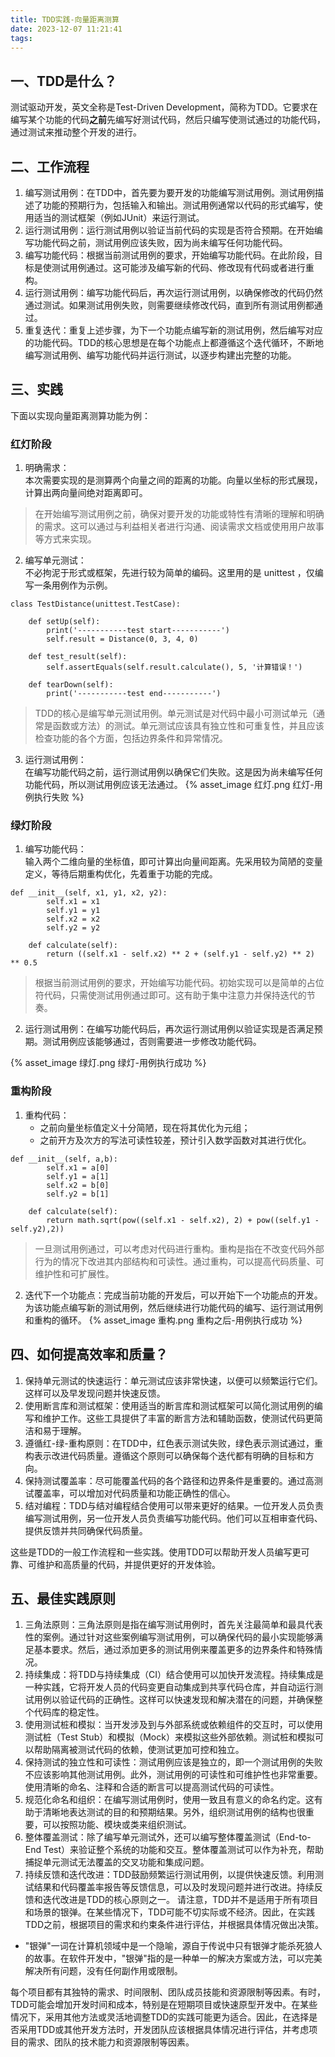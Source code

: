 ```yaml
---
title: TDD实践-向量距离测算
date: 2023-12-07 11:21:41
tags:
---
```


## 一、TDD是什么？  
测试驱动开发，英文全称是Test-Driven Development，简称为TDD。它要求在编写某个功能的代码**之前**先编写好测试代码，然后只编写使测试通过的功能代码，通过测试来推动整个开发的进行。  


## 二、工作流程  
1. 编写测试用例：在TDD中，首先要为要开发的功能编写测试用例。测试用例描述了功能的预期行为，包括输入和输出。测试用例通常以代码的形式编写，使用适当的测试框架（例如JUnit）来运行测试。
2. 运行测试用例：运行测试用例以验证当前代码的实现是否符合预期。在开始编写功能代码之前，测试用例应该失败，因为尚未编写任何功能代码。
3. 编写功能代码：根据当前测试用例的要求，开始编写功能代码。在此阶段，目标是使测试用例通过。这可能涉及编写新的代码、修改现有代码或者进行重构。
4. 运行测试用例：编写功能代码后，再次运行测试用例，以确保修改的代码仍然通过测试。如果测试用例失败，则需要继续修改代码，直到所有测试用例都通过。
5. 重复迭代：重复上述步骤，为下一个功能点编写新的测试用例，然后编写对应的功能代码。TDD的核心思想是在每个功能点上都遵循这个迭代循环，不断地编写测试用例、编写功能代码并运行测试，以逐步构建出完整的功能。


## 三、实践  
下面以实现向量距离测算功能为例：  
### 红灯阶段  

1. 明确需求：  
本次需要实现的是测算两个向量之间的距离的功能。向量以坐标的形式展现，计算出两向量间绝对距离即可。
> 在开始编写测试用例之前，确保对要开发的功能或特性有清晰的理解和明确的需求。这可以通过与利益相关者进行沟通、阅读需求文档或使用用户故事等方式来实现。  

2. 编写单元测试：  
不必拘泥于形式或框架，先进行较为简单的编码。这里用的是 unittest ，仅编写一条用例作为示例。
```
class TestDistance(unittest.TestCase):

    def setUp(self):
        print('-----------test start-----------')
        self.result = Distance(0, 3, 4, 0)

    def test_result(self):
        self.assertEquals(self.result.calculate(), 5, '计算错误！')

    def tearDown(self):
        print('-----------test end-----------')
```
> TDD的核心是编写单元测试用例。单元测试是对代码中最小可测试单元（通常是函数或方法）的测试。单元测试应该具有独立性和可重复性，并且应该检查功能的各个方面，包括边界条件和异常情况。

3. 运行测试用例：  
在编写功能代码之前，运行测试用例以确保它们失败。这是因为尚未编写任何功能代码，所以测试用例应该无法通过。
{% asset_image 红灯.png 红灯-用例执行失败 %}


### 绿灯阶段  
1. 编写功能代码：  
输入两个二维向量的坐标值，即可计算出向量间距离。先采用较为简陋的变量定义，等待后期重构优化，先着重于功能的完成。
```
def __init__(self, x1, y1, x2, y2):
        self.x1 = x1
        self.y1 = y1
        self.x2 = x2
        self.y2 = y2

    def calculate(self):
        return ((self.x1 - self.x2) ** 2 + (self.y1 - self.y2) ** 2) ** 0.5
```
>根据当前测试用例的要求，开始编写功能代码。初始实现可以是简单的占位符代码，只需使测试用例通过即可。这有助于集中注意力并保持迭代的节奏。

2. 运行测试用例：在编写功能代码后，再次运行测试用例以验证实现是否满足预期。测试用例应该能够通过，否则需要进一步修改功能代码。

{% asset_image 绿灯.png 绿灯-用例执行成功 %}

### 重构阶段  
1. 重构代码：
    * 之前向量坐标值定义十分简陋，现在将其优化为元组；
    * 之前开方及次方的写法可读性较差，预计引入数学函数对其进行优化。
```
def __init__(self, a,b):
        self.x1 = a[0]
        self.y1 = a[1]
        self.x2 = b[0]
        self.y2 = b[1]

    def calculate(self):
        return math.sqrt(pow((self.x1 - self.x2), 2) + pow((self.y1 - self.y2),2))
```

>一旦测试用例通过，可以考虑对代码进行重构。重构是指在不改变代码外部行为的情况下改进其内部结构和可读性。通过重构，可以提高代码质量、可维护性和可扩展性。

2. 迭代下一个功能点：完成当前功能的开发后，可以开始下一个功能点的开发。为该功能点编写新的测试用例，然后继续进行功能代码的编写、运行测试用例和重构的循环。
{% asset_image 重构.png 重构之后-用例执行成功 %}


## 四、如何提高效率和质量？  
1. 保持单元测试的快速运行：单元测试应该非常快速，以便可以频繁运行它们。这样可以及早发现问题并快速反馈。
2. 使用断言库和测试框架：使用适当的断言库和测试框架可以简化测试用例的编写和维护工作。这些工具提供了丰富的断言方法和辅助函数，使测试代码更简洁和易于理解。
3. 遵循红-绿-重构原则：在TDD中，红色表示测试失败，绿色表示测试通过，重构表示改进代码质量。遵循这个原则可以确保每个迭代都有明确的目标和方向。
4. 保持测试覆盖率：尽可能覆盖代码的各个路径和边界条件是重要的。通过高测试覆盖率，可以增加对代码质量和功能正确性的信心。
5. 结对编程：TDD与结对编程结合使用可以带来更好的结果。一位开发人员负责编写测试用例，另一位开发人员负责编写功能代码。他们可以互相审查代码、提供反馈并共同确保代码质量。

这些是TDD的一般工作流程和一些实践。使用TDD可以帮助开发人员编写更可靠、可维护和高质量的代码，并提供更好的开发体验。

## 五、最佳实践原则
1. 三角法原则：三角法原则是指在编写测试用例时，首先关注最简单和最具代表性的案例。通过针对这些案例编写测试用例，可以确保代码的最小实现能够满足基本要求。然后，通过添加更多的测试用例来覆盖更多的边界条件和特殊情况。
2. 持续集成：将TDD与持续集成（CI）结合使用可以加快开发流程。持续集成是一种实践，它将开发人员的代码变更自动集成到共享代码仓库，并自动运行测试用例以验证代码的正确性。这样可以快速发现和解决潜在的问题，并确保整个代码库的稳定性。
3. 使用测试桩和模拟：当开发涉及到与外部系统或依赖组件的交互时，可以使用测试桩（Test Stub）和模拟（Mock）来模拟这些外部依赖。测试桩和模拟可以帮助隔离被测试代码的依赖，使测试更加可控和独立。
4. 保持测试的独立性和可读性：测试用例应该是独立的，即一个测试用例的失败不应该影响其他测试用例。此外，测试用例的可读性和可维护性也非常重要。使用清晰的命名、注释和合适的断言可以提高测试代码的可读性。
5. 规范化命名和组织：在编写测试用例时，使用一致且有意义的命名约定。这有助于清晰地表达测试的目的和预期结果。另外，组织测试用例的结构也很重要，可以按照功能、模块或类来组织测试。
6. 整体覆盖测试：除了编写单元测试外，还可以编写整体覆盖测试（End-to-End Test）来验证整个系统的功能和交互。整体覆盖测试可以作为补充，帮助捕捉单元测试无法覆盖的交叉功能和集成问题。
7. 持续反馈和迭代改进：TDD鼓励频繁运行测试用例，以提供快速反馈。利用测试结果和代码覆盖率报告等反馈信息，可以及时发现问题并进行改进。持续反馈和迭代改进是TDD的核心原则之一。
请注意，TDD并不是适用于所有项目和场景的银弹。在某些情况下，TDD可能不切实际或不经济。因此，在实践TDD之前，根据项目的需求和约束条件进行评估，并根据具体情况做出决策。

* "银弹"一词在计算机领域中是一个隐喻，源自于传说中只有银弹才能杀死狼人的故事。在软件开发中，"银弹"指的是一种单一的解决方案或方法，可以完美解决所有问题，没有任何副作用或限制。


每个项目都有其独特的需求、时间限制、团队成员技能和资源限制等因素。有时，TDD可能会增加开发时间和成本，特别是在短期项目或快速原型开发中。在某些情况下，采用其他方法或灵活地调整TDD的实践可能更为适合。因此，在选择是否采用TDD或其他开发方法时，开发团队应该根据具体情况进行评估，并考虑项目的需求、团队的技术能力和资源限制等因素。

